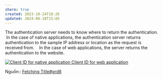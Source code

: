 ```yaml
---
share: true
created: 2023-10-24T18:26
updated: 2024-08-18T15:05
---
```

The authentication server needs to know where to return the authentication.  In the case of native applications, the authentication server returns authentication to the sample IP address or location as the request is received from.    In the case of web applications, the server returns the authentication to the website.

[![Client ID for native application  Client ID for web application](https://www.daimto.com/wp-content/uploads/2015/07/Oauth2.png)](https://www.daimto.com/wp-content/uploads/2015/07/Oauth2.png "Client ID for native application  Client ID for web application")

Nguồn:: [Fetching Title#grd8](https://www.daimto.com/open-authentication/)
